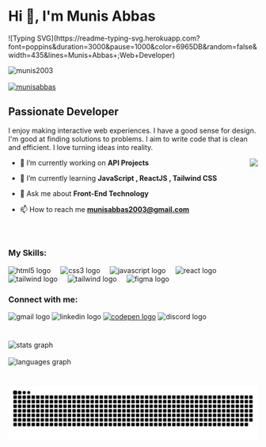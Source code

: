 <h1 align="left">Hi 👋, I'm Munis Abbas</h1>
![Typing SVG](https://readme-typing-svg.herokuapp.com?font=poppins&duration=3000&pause=1000&color=6965DB&random=false&width=435&lines=Munis+Abbas+;Web+Developer)

<p align="left"> <img src="https://komarev.com/ghpvc/?username=munis2003&label=Profile%20views&color=0e75b6&style=flat" alt="munis2003" /> </p>

<a href="https://linkedin.com/in/munisabbas" target="blank"><img align="center" src="https://img.shields.io/badge/CONNECT @ MUNISABBAS-0077B5?style=for-the-badge&logo=linkedin&logoColor=white" alt="munisabbas" /></a>
<br>
<h2 align="left">Passionate Developer</h2>
<p> I enjoy making interactive web experiences. I have a good sense for design. I'm good at finding solutions to problems. I aim to write code that is clean and efficient. I love turning ideas into reality.</p>
<img align="right" height="160" src="https://user-images.githubusercontent.com/69011963/137184767-79a13ec7-1bb3-4341-a6da-3a149c9c159a.gif"/>

- 🔭 I’m currently working on **API Projects**

- 🌱 I’m currently learning **JavaScript , ReactJS , Tailwind CSS**

- 💬 Ask me about **Front-End Technology**

- 📫 How to reach me **munisabbas2003@gmail.com**
###
<br>

###
<h3 align="left">My Skills:</h3>
<div align="left">
    <img src="https://cdn.jsdelivr.net/gh/devicons/devicon/icons/html5/html5-original.svg" height="30" alt="html5 logo"  />
  <img width="12" />
  <img src="https://cdn.jsdelivr.net/gh/devicons/devicon/icons/css3/css3-original.svg" height="30" alt="css3 logo"  />
  <img width="12" />
  <img src="https://cdn.jsdelivr.net/gh/devicons/devicon/icons/javascript/javascript-original.svg" height="30" alt="javascript logo"  />
  <img width="12" />
  <img src="https://cdn.jsdelivr.net/gh/devicons/devicon/icons/react/react-original.svg" height="30" alt="react logo"  />
    <img width="12" />
  <img src="https://cdn.worldvectorlogo.com/logos/redux.svg" height="30" alt="tailwind logo"  />
  <img width="12" />
  <img src="https://www.vectorlogo.zone/logos/tailwindcss/tailwindcss-icon.svg" height="30" alt="tailwind logo"  />
  <img width="12" />
  <img src="https://www.vectorlogo.zone/logos/figma/figma-icon.svg" height="30" alt="figma logo"  />
</div>

###
<h3 align="left">Connect with me:</h3>
<div align="left">
  <img src="https://img.shields.io/static/v1?message=Gmail&logo=gmail&label=&color=D14836&logoColor=white&labelColor=&style=for-the-badge" height="35" alt="gmail logo"  />
  <img src="https://img.shields.io/static/v1?message=LinkedIn&logo=linkedin&label=&color=0077B5&logoColor=white&labelColor=&style=for-the-badge" height="35" alt="linkedin logo"  />
  <a href="https://codepen.io/@munis-abbas" target="blank"><img src="https://img.shields.io/badge/Codepen-ffffff?style=for-the-badge&logo=codepen&logoColor=black" height="35" alt="codepen logo" /></a> 
  <img src="https://img.shields.io/static/v1?message=Discord&logo=discord&label=&color=7289DA&logoColor=white&labelColor=&style=for-the-badge" height="35" alt="discord logo"  />
 
</div>

<br>

###
<div align="left">
  <img src="https://github-readme-stats.vercel.app/api?username=Munis2003&hide_title=false&hide_rank=false&show_icons=true&include_all_commits=true&count_private=true&disable_animations=false&theme=dracula&locale=en&hide_border=false" height="150" alt="stats graph"  />
  <br>
  <br>
  <img src="https://github-readme-stats.vercel.app/api/top-langs?username=Munis2003&locale=en&hide_title=false&layout=compact&card_width=320&langs_count=5&theme=dracula&hide_border=false" height="150" alt="languages graph"  />
</div>

###

<br clear="both">

<img src="https://raw.githubusercontent.com/Munis2003/Munis2003/output/snake.svg" alt="Snake animation" />

###

